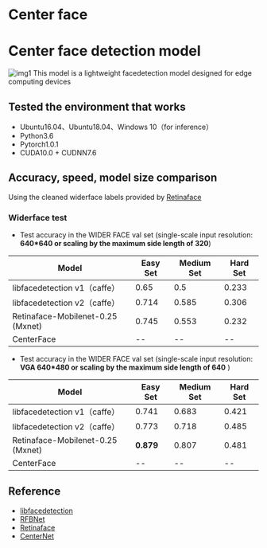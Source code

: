 # Center face
# Center face detection model
![img1](https://github.com/nvlong21/CenterFace/blob/master/test/centerface.jpg)
This model is a lightweight facedetection model designed for edge computing devices
## Tested the environment that works
- Ubuntu16.04、Ubuntu18.04、Windows 10（for inference）
- Python3.6
- Pytorch1.0.1
- CUDA10.0 + CUDNN7.6

## Accuracy, speed, model size comparison
Using the cleaned widerface labels provided by [Retinaface](https://github.com/deepinsight/insightface/blob/master/RetinaFace/README.md) 

### Widerface test
- Test accuracy in the WIDER FACE val set (single-scale input resolution: **640*640 or scaling by the maximum side length of 320**)

Model|Easy Set|Medium Set|Hard Set
------|--------|----------|--------
libfacedetection v1（caffe）|0.65 |0.5       |0.233
libfacedetection v2（caffe）|0.714 |0.585       |0.306
Retinaface-Mobilenet-0.25 (Mxnet)   |0.745|0.553|0.232
CenterFace |--     |--       |--


- Test accuracy in the WIDER FACE val set (single-scale input resolution: **VGA 640*480 or scaling by the maximum side length of 640** )

Model|Easy Set|Medium Set|Hard Set
------|--------|----------|--------
libfacedetection v1（caffe）|0.741 |0.683       |0.421
libfacedetection v2（caffe）|0.773 |0.718       |0.485
Retinaface-Mobilenet-0.25 (Mxnet)   |**0.879**|0.807|0.481
CenterFace |--     |--       |--



##  Reference
- [libfacedetection](https://github.com/ShiqiYu/libfacedetection/)
- [RFBNet](https://github.com/ruinmessi/RFBNet)
- [Retinaface](https://github.com/deepinsight/insightface/blob/master/RetinaFace/README.md)
- [CenterNet](https://github.com/xingyizhou/CenterNet)
